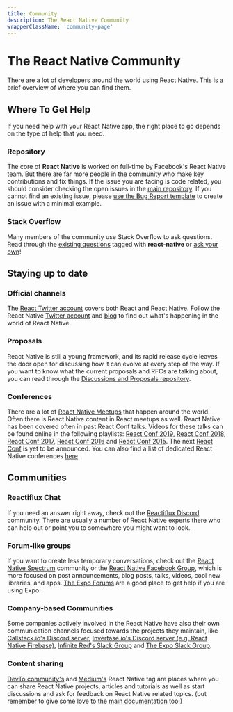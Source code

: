 ```yaml
---
title: Community
description: The React Native Community
wrapperClassName: 'community-page'
---
```


# The React Native Community

There are a lot of developers around the world using React Native. This is a brief overview of where you can find them.

## Where To Get Help

If you need help with your React Native app, the right place to go depends on the type of help that you need.

### Repository

The core of **React Native** is worked on full-time by Facebook's React Native team. But there are far more people in the community who make key contributions and fix things. If the issue you are facing is code related, you should consider checking the open issues in the [main repository](https://github.com/facebook/react-native/issues). If you cannot find an existing issue, please [use the Bug Report template](https://github.com/facebook/react-native/issues/new?template=bug_report.md) to create an issue with a minimal example.

### Stack Overflow

Many members of the community use Stack Overflow to ask questions. Read through the [existing questions](http://stackoverflow.com/questions/tagged/react-native?sort=frequent) tagged with **react-native** or [ask your own](http://stackoverflow.com/questions/ask?tags=react-native)!

## Staying up to date

### Official channels

The [React Twitter account](https://twitter.com/reactjs) covers both React and React Native. Follow the React Native [Twitter account](https://twitter.com/reactnative) and [blog](blog) to find out what's happening in the world of React Native.

### Proposals

React Native is still a young framework, and its rapid release cycle leaves the door open for discussing how it can evolve at every step of the way. If you want to know what the current proposals and RFCs are talking about, you can read through the [Discussions and Proposals repository](https://github.com/react-native-community/discussions-and-proposals).

### Conferences

There are a lot of [React Native Meetups](http://www.meetup.com/topics/react-native/) that happen around the world. Often there is React Native content in React meetups as well. React Native has been covered often in past React Conf talks. Videos for these talks can be found online in the following playlists: [React Conf 2019](https://www.youtube.com/playlist?list=PLPxbbTqCLbGHPxZpw4xj_Wwg8-fdNxJRh), [React Conf 2018](https://www.youtube.com/watch?v=WXYPpY_mElQ), [React Conf 2017](https://www.youtube.com/playlist?list=PLb0IAmt7-GS3fZ46IGFirdqKTIxlws7e0), [React Conf 2016](https://www.youtube.com/playlist?list=PLb0IAmt7-GS0M8Q95RIc2lOM6nc77q1IY) and [React Conf 2015](https://www.youtube.com/watch?list=PLb0IAmt7-GS1cbw4qonlQztYV1TAW0sCr&v=KVZ-P-ZI6W4). The next [React Conf](https://conf.reactjs.org/) is yet to be announced. You can also find a list of dedicated React Native conferences [here](http://www.awesome-react-native.com/#conferences).

## Communities

### Reactiflux Chat

If you need an answer right away, check out the [Reactiflux Discord](https://discord.gg/reactiflux) community. There are usually a number of React Native experts there who can help out or point you to somewhere you might want to look.

### Forum-like groups

If you want to create less temporary conversations, check out the [React Native Spectrum](https://spectrum.chat/react-native) community or the [React Native Facebook Group](https://www.facebook.com/groups/react.native.community), which is more focused on post announcements, blog posts, talks, videos, cool new libraries, and apps. [The Expo Forums](https://forums.expo.io) are a good place to get help if you are using Expo.

### Company-based Communities

Some companies actively involved in the React Native have also their own communication channels focused towards the projects they maintain, like [Callstack.io's Discord server](https://discordapp.com/invite/zwR2Cdh), [Invertase.io's Discord server (e.g. React Native Firebase)](https://discord.gg/C9aK28N), [Infinite Red's Slack Group](https://infiniteredcommunity.herokuapp.com/) and [The Expo Slack Group](https://slack.expo.io/).

### Content sharing

[DevTo community's](https://dev.to/t/reactnative) and [Medium's](https://medium.com/tag/react-native) React Native tag are places where you can share React Native projects, articles and tutorials as well as start discussions and ask for feedback on React Native related topics. (but remember to give some love to the [main documentation](https://github.com/facebook/react-native-website) too!)
